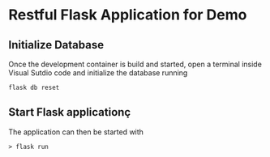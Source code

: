 # Restful Flask Application for Demo

## Initialize Database
Once the development container is build and started, open a terminal inside
Visual Sutdio code and initialize the database running
```
flask db reset
```

## Start Flask applicationç
The application can then be started with
```
> flask run
```